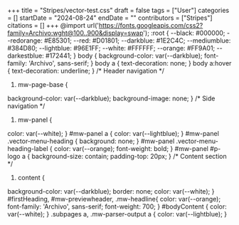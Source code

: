 +++
title = "Stripes/vector-test.css"
draft = false
tags = ["User"]
categories = []
startDate = "2024-08-24"
endDate = ""
contributors = ["Stripes"]
citations = []
+++
@import url('https://fonts.googleapis.com/css2?family=Archivo:wght@100..900&display=swap');
:root {
--black: #000000;
--redorange: #E85301;
--red: #D01801;
--darkblue: #1E2C4C;
--mediumblue: #384D80;
--lightblue: #96E1FF;
--white: #FFFFFF;
--orange: #FF9A01;
--darkestblue: #172441;
}
body {
background-color: var(--darkblue);
font-family: 'Archivo', sans-serif;
}
body a {
text-decoration: none;
}
body a:hover {
text-decoration: underline;
}
/* Header navigation */

1.  mw-page-base {

background-color: var(--darkblue);
background-image: none;
}
/* Side navigation */

1.  mw-panel {

color: var(--white);
}
#mw-panel a {
color: var(--lightblue);
}
#mw-panel .vector-menu-heading {
background: none;
}
#mw-panel .vector-menu-heading-label {
color: var(--orange);
font-weight: bold;
}
#mw-panel #p-logo a {
background-size: contain;
padding-top: 20px;
}
/* Content section */

1.  content {

background-color: var(--darkblue);
border: none;
color: var(--white);
}
#firstHeading, #mw-previewheader, .mw-headline{
color: var(--orange);
font-family: 'Archivo', sans-serif;
font-weight: 700;
}
#bodyContent {
color: var(--white);
}
.subpages a, .mw-parser-output a {
color: var(--lightblue);
}
